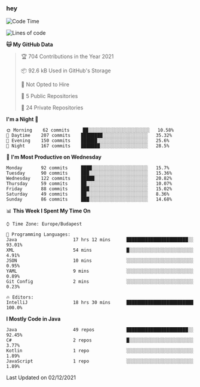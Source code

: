 ### hey

<!--START_SECTION:waka-->
![Code Time](http://img.shields.io/badge/Code%20Time-407%20hrs%206%20mins-blue)

![Lines of code](https://img.shields.io/badge/From%20Hello%20World%20I%27ve%20Written-438%20Thousand%20lines%20of%20code-blue)

**🐱 My GitHub Data** 

> 🏆 704 Contributions in the Year 2021
 > 
> 📦 92.6 kB Used in GitHub's Storage 
 > 
> 🚫 Not Opted to Hire
 > 
> 📜 5 Public Repositories 
 > 
> 🔑 24 Private Repositories  
 > 
**I'm a Night 🦉** 

```text
🌞 Morning    62 commits     ██░░░░░░░░░░░░░░░░░░░░░░░   10.58% 
🌆 Daytime    207 commits    ████████░░░░░░░░░░░░░░░░░   35.32% 
🌃 Evening    150 commits    ██████░░░░░░░░░░░░░░░░░░░   25.6% 
🌙 Night      167 commits    ███████░░░░░░░░░░░░░░░░░░   28.5%

```
📅 **I'm Most Productive on Wednesday** 

```text
Monday       92 commits     ████░░░░░░░░░░░░░░░░░░░░░   15.7% 
Tuesday      90 commits     ███░░░░░░░░░░░░░░░░░░░░░░   15.36% 
Wednesday    122 commits    █████░░░░░░░░░░░░░░░░░░░░   20.82% 
Thursday     59 commits     ██░░░░░░░░░░░░░░░░░░░░░░░   10.07% 
Friday       88 commits     ███░░░░░░░░░░░░░░░░░░░░░░   15.02% 
Saturday     49 commits     ██░░░░░░░░░░░░░░░░░░░░░░░   8.36% 
Sunday       86 commits     ███░░░░░░░░░░░░░░░░░░░░░░   14.68%

```


📊 **This Week I Spent My Time On** 

```text
⌚︎ Time Zone: Europe/Budapest

💬 Programming Languages: 
Java                     17 hrs 12 mins      ███████████████████████░░   93.01% 
XML                      54 mins             █░░░░░░░░░░░░░░░░░░░░░░░░   4.91% 
JSON                     10 mins             ░░░░░░░░░░░░░░░░░░░░░░░░░   0.95% 
YAML                     9 mins              ░░░░░░░░░░░░░░░░░░░░░░░░░   0.89% 
Git Config               2 mins              ░░░░░░░░░░░░░░░░░░░░░░░░░   0.23%

🔥 Editors: 
IntelliJ                 18 hrs 30 mins      █████████████████████████   100.0%

```

**I Mostly Code in Java** 

```text
Java                     49 repos            ███████████████████████░░   92.45% 
C#                       2 repos             █░░░░░░░░░░░░░░░░░░░░░░░░   3.77% 
Kotlin                   1 repo              ░░░░░░░░░░░░░░░░░░░░░░░░░   1.89% 
JavaScript               1 repo              ░░░░░░░░░░░░░░░░░░░░░░░░░   1.89%

```



 Last Updated on 02/12/2021
<!--END_SECTION:waka-->
